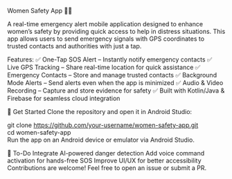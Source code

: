 Women Safety App 🚨📍

A real-time emergency alert mobile application designed to enhance women’s safety by providing quick access to help in distress situations. This app allows users to send emergency signals with GPS coordinates to trusted contacts and authorities with just a tap.

Features:
✅ One-Tap SOS Alert – Instantly notify emergency contacts
✅ Live GPS Tracking – Share real-time location for quick assistance
✅ Emergency Contacts – Store and manage trusted contacts
✅ Background Mode Alerts – Send alerts even when the app is minimized
✅ Audio & Video Recording – Capture and store evidence for safety
✅ Built with Kotlin/Java & Firebase for seamless cloud integration

🚀 Get Started
Clone the repository and open it in Android Studio:

git clone https://github.com/your-username/women-safety-app.git  
cd women-safety-app  
Run the app on an Android device or emulator via Android Studio.

📌 To-Do
Integrate AI-powered danger detection
Add voice command activation for hands-free SOS
Improve UI/UX for better accessibility
Contributions are welcome! Feel free to open an issue or submit a PR.
